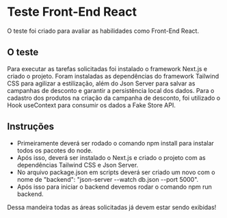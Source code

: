 # Teste Front-End React
O teste foi criado para avaliar as habilidades como Front-End React.

## O teste
Para executar as tarefas solicitadas foi instalado o framework Next.js e criado o projeto.
Foram instaladas as dependências do framework Tailwind CSS para agilizar a estilização, além do Json Server para salvar as campanhas de desconto e garantir a persistência local dos dados.
Para o cadastro dos produtos na criação da campanha de desconto, foi utilizado o Hook useContext para consumir os dados a Fake Store API.

## Instruções
- Primeiramente deverá ser rodado o comando npm install para instalar todos os pacotes do node.
- Após isso, deverá ser instalado o Next.js e criado o projeto com as dependências Tailwind CSS e Json Server.
- No arquivo package.json em scripts deverá ser criado um novo com o nome de "backend": "json-server --watch db.json --port 5000".
- Após isso para iniciar o backend devemos rodar o comando npm run backend.

Dessa mandeira todas as áreas solicitadas já devem estar sendo exibidas!
